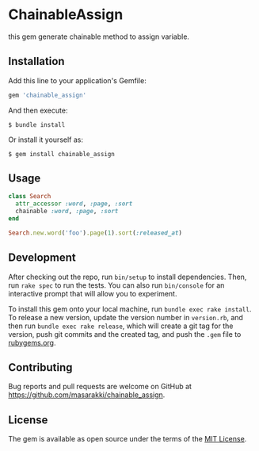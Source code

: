 # ChainableAssign

this gem generate chainable method to assign variable.

## Installation

Add this line to your application's Gemfile:

```ruby
gem 'chainable_assign'
```

And then execute:

    $ bundle install

Or install it yourself as:

    $ gem install chainable_assign

## Usage


```ruby
class Search
  attr_accessor :word, :page, :sort
  chainable :word, :page, :sort
end

Search.new.word('foo').page(1).sort(:released_at)
```

## Development

After checking out the repo, run `bin/setup` to install dependencies. Then, run `rake spec` to run the tests. You can also run `bin/console` for an interactive prompt that will allow you to experiment.

To install this gem onto your local machine, run `bundle exec rake install`. To release a new version, update the version number in `version.rb`, and then run `bundle exec rake release`, which will create a git tag for the version, push git commits and the created tag, and push the `.gem` file to [rubygems.org](https://rubygems.org).

## Contributing

Bug reports and pull requests are welcome on GitHub at https://github.com/masarakki/chainable_assign.

## License

The gem is available as open source under the terms of the [MIT License](https://opensource.org/licenses/MIT).
